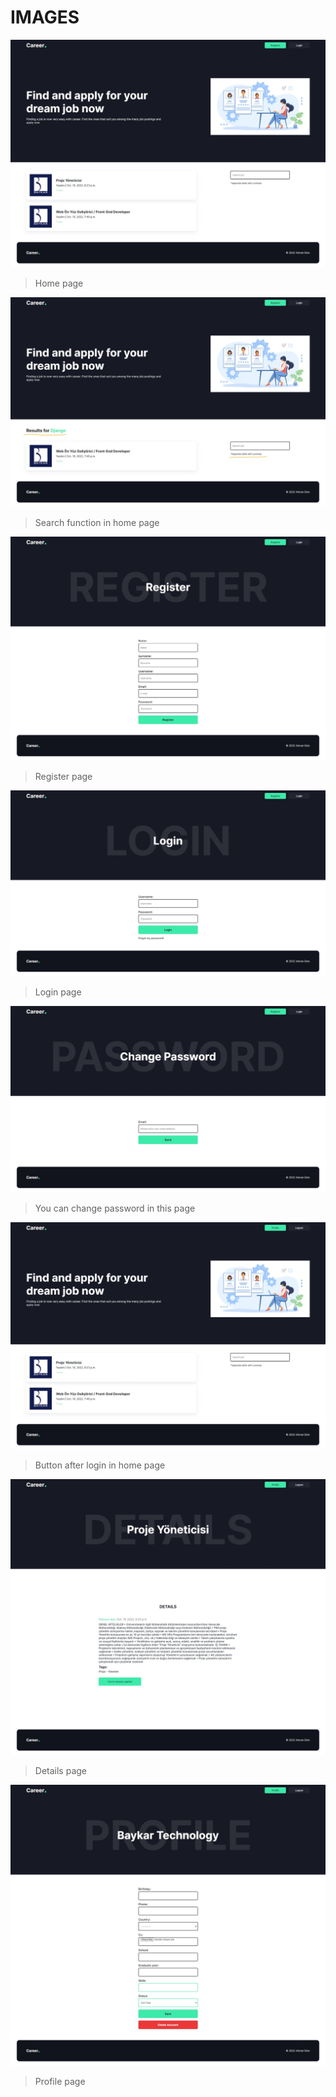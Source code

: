 # IMAGES

![This is an image](/images/homepage.jpeg)
>Home page


![This is an image](/images/search.jpeg)
>Search function in home page


![This is an image](/images/register.jpeg)
>Register page


![This is an image](/images/login.jpeg)
>Login page


![This is an image](/images/change_pw.jpeg)
>You can change password in this page


![This is an image](/images/homepage_login.jpeg)
>Button after login in home page


![This is an image](/images/deatails.jpeg)
>Details page


![This is an image](/images/profile.jpeg)
>Profile page
